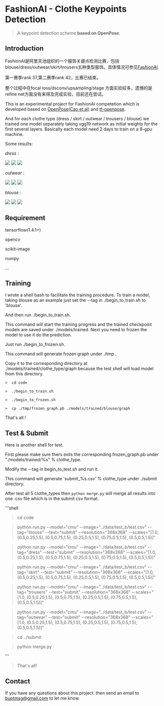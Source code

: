 # FashionAI - Clothe Keypoints Detection

> A keypoint detection scheme __based on OpenPose__.

## Introduction

FashionAI是阿里天池组织的一个服饰关键点检测比赛，包括blouse/dress/outwear/skirt/trousers五种类型服饰。具体情况可参见[FashionAI](https://tianchi.aliyun.com/competition/introduction.htm?spm=5176.100066.0.0.6acd33afRiMB54&raceId=231648).

第一赛季rank 37,第二赛季rank 42，比赛已结束。

整个过程中在focal loss/dsconv/upsampling/stage 方面实验较多，遗憾的是refine net方面没有来得及完成实验，目前还在尝试。

This is an experimental project for FashionAI competetion which is developed based on [OpenPose(Cao et al)](https://arxiv.org/abs/1611.08050) and [tf-openpose](https://github.com/ildoonet/tf-pose-estimation).

And for each clothe type (dress / skirt / outwear / trousers / blouse) we trained one model separately taking vgg19 network as initial weights for the first several layers. Basically each model need 2 days to train on a 8-gpu machine.
    
Some results:

_dress_ :

![](https://wx2.sinaimg.cn/mw1024/89ef5361ly1fryzwf5m7uj20e80e80wo.jpg) ![](https://wx1.sinaimg.cn/mw1024/89ef5361ly1fryzwif71ej20e80e8myn.jpg) ![](https://wx1.sinaimg.cn/mw1024/89ef5361ly1fryzwodoa4j20an0e80ts.jpg)

_outwear_ :

![](https://wx2.sinaimg.cn/mw1024/89ef5361ly1fryzuh00acj20e80e8jtf.jpg) ![](https://wx4.sinaimg.cn/mw1024/89ef5361ly1fryzu09t1dj20e80e8767.jpg) ![](https://wx4.sinaimg.cn/mw1024/89ef5361ly1fryzu40mtgj20e80e8tb8.jpg)

_blouse_ :

![](https://wx3.sinaimg.cn/mw1024/89ef5361ly1fryzx6np9jj20e80e8myp.jpg) ![](https://wx2.sinaimg.cn/mw1024/89ef5361ly1fryzxcdp3wj20e80e875r.jpg) ![](https://wx1.sinaimg.cn/mw1024/89ef5361ly1fryzxsnqg9j20e80e8n0k.jpg)

## Requirement

tensorflow(1.4.1+)

opencv

scikit-image

numpy

...

## Training
    
I wrote a shell bash to facilitate the training procedure. To train a model, taking blouse as an example just set the --tag in ./begin_to_train.sh to 'blouse'.

And then run ./begin_to_train.sh. 

This command will start the training progress and the trained checkpoint models are saved under ./models/trained. Next you need to frozen the model to use it do the prediction.

Just run ./begin_to_frozen.sh. 

This command will generate frozen graph under ./tmp . 

Copy it to the corresponding directory at ./models/trained/clothe_type/graph because the test shell will load model from this directory.
    
```shell
>  cd code

>  ./begin_to_train.sh

>  ./begin_to_frozen.sh

>  cp ./tmp/frozen_graph.pb ./models/trained/blouse/graph

```

That's all !
    

## Test & Submit

Here is another shell for test.

First please make sure thers exits the corresponding frozen_graph.pb under "./models/trained/%s" % clothe_type.

Modify the --tag in begin_to_test.sh and run it.

This command will generate 'submit_%s.csv' % clothe_type under ./submit directory.

After test all 5 clothe_types then `python merge.py` will merge all results into one .csv file which is in the submit csv format.

'''shell

>  cd code

>  python run.py --model="cmu" --image="../data/test_b/test.csv" --tag="blouse" --test="submit" --resolution="368x368" --scales="[1.0, (0.5,0.25,1.5), (0.5,0.75,1.5), (0.25,0.5,1.5), (0.75,0.5,1.5), (0.5,0.5,1.5)]"

>  python run.py --model="cmu" --image="../data/test_b/test.csv" --tag="dress" --test="submit" --resolution="368x368" --scales="[1.0, (0.5,0.25,1.5), (0.5,0.75,1.5), (0.25,0.5,1.5), (0.75,0.5,1.5), (0.5,0.5,1.5)]"

>  python run.py --model="cmu" --image="../data/test_b/test.csv" --tag="skirt" --test="submit" --resolution="368x368" --scales="[1.0, (0.5,0.25,1.5), (0.5,0.75,1.5), (0.25,0.5,1.5), (0.75,0.5,1.5), (0.5,0.5,1.5)]"

>  python run.py --model="cmu" --image="../data/test_b/test.csv" --tag="trousers" --test="submit" --resolution="368x368" --scales="[1.0, (0.5,0.25,1.5), (0.5,0.75,1.5), (0.25,0.5,1.5), (0.75,0.5,1.5), (0.5,0.5,1.5)]"

>  python run.py --model="cmu" --image="../data/test_b/test.csv" --tag="outwear" --test="submit" --resolution="368x368" --scales="[1.0, (0.5,0.25,1.5), (0.5,0.75,1.5), (0.25,0.5,1.5), (0.75,0.5,1.5), (0.5,0.5,1.5)]"

>  cd ../submit

>  python merge.py 

'''

>  That's all!
    
## Contact

If you have any questions about this project. then send an email to buptmsg@gmail.com to let me know.
